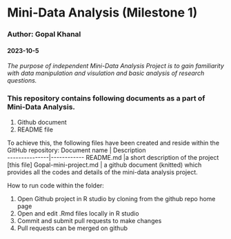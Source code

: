 # Mini-Data Analysis (Milestone 1)
### Author: Gopal Khanal
#### 2023-10-5
_The purpose of independent Mini-Data Analysis Project is to gain familiarity with data manipulation and visulation and basic analysis of research questions._

### This repository contains following documents as a part of Mini-Data Analysis.
1. Github document
2. README file

To achieve this, the following files have been created and reside within the GitHub repository:
Document name  | Description     
---------------|------------
README.md |a short description of the project [this file]
Gopal-mini-project.md | a github document (knitted) which provides all the codes and details of the mini-data analysis project.

How to run code within the folder:
1. Open Github project in R studio by cloning from the github repo home page
2. Open and edit .Rmd files locally in R studio
3. Commit and submit pull requests to make changes
4. Pull requests can be merged on github
